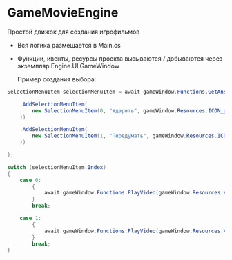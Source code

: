 # GameMovieEngine
Простой движок для создания игрофильмов

- Вся логика размещается в Main.cs
- Функции, ивенты, ресурсы проекта вызываются / добываются через экземпляр Engine.UI.GameWindow

  Пример создания выбора:
```csharp
SelectionMenuItem selectionMenuItem = await gameWindow.Functions.GetAnswerFromSelectionMenu(new SelectionMenu()

    .AddSelectionMenuItem(
        new SelectionMenuItem(0, "Ударить", gameWindow.Resources.ICON_github.FullName
    ))

    .AddSelectionMenuItem(
        new SelectionMenuItem(1, "Передумать", gameWindow.Resources.ICON_github.FullName
    ))

);

switch (selectionMenuItem.Index)
{
    case 0:
        {
            await gameWindow.Functions.PlayVideo(gameWindow.Resources.VIDEO_SUNP001);
        }
        break;

    case 1:
        {
            await gameWindow.Functions.PlayVideo(gameWindow.Resources.VIDEO_SUNP002);
        }
        break;
}
```
